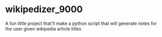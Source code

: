 # wikipedizer_9000
A fun little project that'll make a python script that will generate notes for the user given wikipedia article titles

